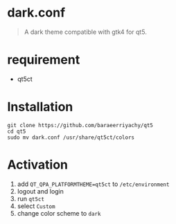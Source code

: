 # dark.conf
> A dark theme compatible with gtk4 for qt5.
# requirement
- qt5ct
# Installation 
```
git clone https://github.com/baraeerriyachy/qt5
cd qt5
sudo mv dark.conf /usr/share/qt5ct/colors
```
# Activation
1. add `QT_QPA_PLATFORMTHEME=qt5ct` to `/etc/environment`
2. logout and login
3. run `qt5ct`
5. select `Custom`
6. change color scheme to `dark`
